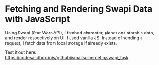# Fetching and Rendering Swapi Data with JavaScript

Using Swapi (Star Wars API), I fetched character, planet and starship data, and render respectively on UI. I used vanilla JS. Instead of sending a request, I fetch data from local storage if already exists.

Test it out here: https://codesandbox.io/s/github/ismailsumercetin/swapi_task
